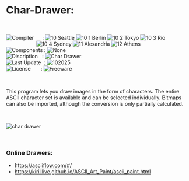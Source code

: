 # Char-Drawer:

</br>

![Compiler](https://github.com/user-attachments/assets/a916143d-3f1b-4e1f-b1e0-1067ef9e0401) &nbsp;&nbsp;&nbsp;&nbsp;&nbsp;: ![10 Seattle](https://github.com/user-attachments/assets/c70b7f21-688a-4239-87c9-9a03a8ff25ab) ![10 1 Berlin](https://github.com/user-attachments/assets/bdcd48fc-9f09-4830-b82e-d38c20492362) ![10 2 Tokyo](https://github.com/user-attachments/assets/5bdb9f86-7f44-4f7e-aed2-dd08de170bd5) ![10 3 Rio](https://github.com/user-attachments/assets/e7d09817-54b6-4d71-a373-22ee179cd49c)   
&nbsp;&nbsp;&nbsp;&nbsp;&nbsp;&nbsp;&nbsp;&nbsp;&nbsp;&nbsp;&nbsp;&nbsp;&nbsp;&nbsp;&nbsp;&nbsp;&nbsp;&nbsp;&nbsp;&nbsp;&nbsp;![10 4 Sydney](https://github.com/user-attachments/assets/e75342ca-1e24-4a7e-8fe3-ce22f307d881) ![11 Alexandria](https://github.com/user-attachments/assets/64f150d0-286a-4edd-acab-9f77f92d68ad) ![12 Athens](https://github.com/user-attachments/assets/59700807-6abf-4e6d-9439-5dc70fc0ceca)  
![Components](https://github.com/user-attachments/assets/d6a7a7a4-f10e-4df1-9c4f-b4a1a8db7f0e) : ![None](https://github.com/user-attachments/assets/30ebe930-c928-4aaf-a8e1-5f68ec1ff349)  
![Discription](https://github.com/user-attachments/assets/4a778202-1072-463a-bfa3-842226e300af) &nbsp;&nbsp;: ![Char Drawer](https://github.com/user-attachments/assets/14be320b-d6d6-4e3f-ac0e-5fb5a4fc4f31)  
![Last Update](https://github.com/user-attachments/assets/e1d05f21-2a01-4ecf-94f3-b7bdff4d44dd) &nbsp;: ![102025](https://github.com/user-attachments/assets/62cea8cc-bd7d-49bd-b920-5590016735c0)  
![License](https://github.com/user-attachments/assets/ff71a38b-8813-4a79-8774-09a2f3893b48) &nbsp;&nbsp;&nbsp;&nbsp;&nbsp;&nbsp;: ![Freeware](https://github.com/user-attachments/assets/1fea2bbf-b296-4152-badd-e1cdae115c43)

</br>


This program lets you draw images in the form of characters.
The entire ASCII character set is available and can be selected individually. Bitmaps can also be imported, although the conversion is only partially calculated.

</br>

![char drawer](https://github.com/user-attachments/assets/4e80a263-04a9-4768-bb38-ed1a4cf113d7)

</br>

### Online Drawers:
* https://asciiflow.com/#/
* https://kirilllive.github.io/ASCII_Art_Paint/ascii_paint.html
